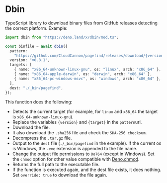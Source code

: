 # Dbin

TypeScript library to download binary files from GitHub releases detecting the
correct platform. Example:

```ts
import dbin from "https://deno.land/x/dbin/mod.ts";

const binfile = await dbin({
  pattern:
    "https://github.com/CloudCannon/pagefind/releases/download/{version}/pagefind-{version}-{target}.tar.gz",
  version: "v0.8.1",
  targets: [
    { name: "x86_64-unknown-linux-gnu", os: "linux", arch: "x86_64" },
    { name: "x86_64-apple-darwin", os: "darwin", arch: "x86_64" },
    { name: "x86_64-pc-windows-msvc", os: "windows", arch: "x86_64" },
  ],
  dest: "./_bin/pagefind",
});
```

This function does the following:

- Detects the current target (for example, for `linux` and `x86_64` the target
  is `x86_64-unknown-linux-gnu`).
- Replace the variables `{version}` and `{target}` in the `pattern`url.
- Download the file.
- It also download the `.sha256` file and check the `SHA-256 checksum`.
- Decompress the `.tar.gz` file.
- Output to the `dest` file (`./_bin/pagefind` in the example). If the current
  os is Windows, the `.exe` extension is appended to the file name.
- Change the output file permissions to `0o764` (except in Windows). Set the
  `chmod` option for other value compatible with
  [Deno.chmod](https://doc.deno.land/deno/stable/~/Deno.chmod).
- Returns the full path to the executable file.
- If the function is executed again, and the dest file exists, it does nothing.
  Set `override: true` to download the file again.
